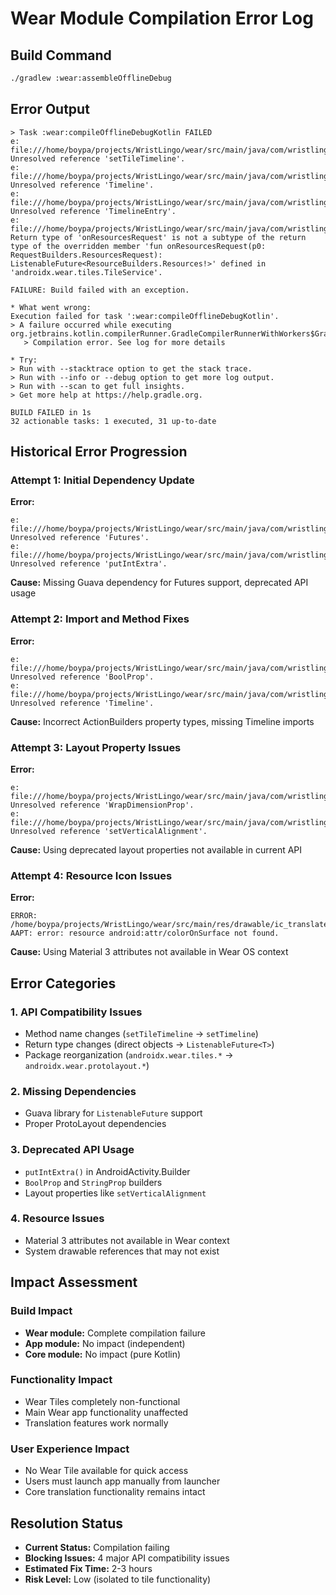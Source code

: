 # Wear Module Compilation Error Log

## Build Command

```bash
./gradlew :wear:assembleOfflineDebug
```

## Error Output

```
> Task :wear:compileOfflineDebugKotlin FAILED
e: file:///home/boypa/projects/WristLingo/wear/src/main/java/com/wristlingo/wear/tiles/TranslateTileService.kt:113:14 Unresolved reference 'setTileTimeline'.
e: file:///home/boypa/projects/WristLingo/wear/src/main/java/com/wristlingo/wear/tiles/TranslateTileService.kt:114:30 Unresolved reference 'Timeline'.
e: file:///home/boypa/projects/WristLingo/wear/src/main/java/com/wristlingo/wear/tiles/TranslateTileService.kt:116:38 Unresolved reference 'TimelineEntry'.
e: file:///home/boypa/projects/WristLingo/wear/src/main/java/com/wristlingo/wear/tiles/TranslateTileService.kt:125:87 Return type of 'onResourcesRequest' is not a subtype of the return type of the overridden member 'fun onResourcesRequest(p0: RequestBuilders.ResourcesRequest): ListenableFuture<ResourceBuilders.Resources!>' defined in 'androidx.wear.tiles.TileService'.

FAILURE: Build failed with an exception.

* What went wrong:
Execution failed for task ':wear:compileOfflineDebugKotlin'.
> A failure occurred while executing org.jetbrains.kotlin.compilerRunner.GradleCompilerRunnerWithWorkers$GradleKotlinCompilerWorkAction
   > Compilation error. See log for more details

* Try:
> Run with --stacktrace option to get the stack trace.
> Run with --info or --debug option to get more log output.
> Run with --scan to get full insights.
> Get more help at https://help.gradle.org.

BUILD FAILED in 1s
32 actionable tasks: 1 executed, 31 up-to-date
```

## Historical Error Progression

### Attempt 1: Initial Dependency Update

**Error:**

```
e: file:///home/boypa/projects/WristLingo/wear/src/main/java/com/wristlingo/wear/tiles/TranslateTileService.kt:24:42 Unresolved reference 'Futures'.
e: file:///home/boypa/projects/WristLingo/wear/src/main/java/com/wristlingo/wear/tiles/TranslateTileService.kt:37:22 Unresolved reference 'putIntExtra'.
```

**Cause:** Missing Guava dependency for Futures support, deprecated API usage

### Attempt 2: Import and Method Fixes

**Error:**

```
e: file:///home/boypa/projects/WristLingo/wear/src/main/java/com/wristlingo/wear/tiles/TranslateTileService.kt:37:76 Unresolved reference 'BoolProp'.
e: file:///home/boypa/projects/WristLingo/wear/src/main/java/com/wristlingo/wear/tiles/TranslateTileService.kt:107:30 Unresolved reference 'Timeline'.
```

**Cause:** Incorrect ActionBuilders property types, missing Timeline imports

### Attempt 3: Layout Property Issues

**Error:**

```
e: file:///home/boypa/projects/WristLingo/wear/src/main/java/com/wristlingo/wear/tiles/TranslateTileService.kt:61:42 Unresolved reference 'WrapDimensionProp'.
e: file:///home/boypa/projects/WristLingo/wear/src/main/java/com/wristlingo/wear/tiles/TranslateTileService.kt:84:18 Unresolved reference 'setVerticalAlignment'.
```

**Cause:** Using deprecated layout properties not available in current API

### Attempt 4: Resource Icon Issues

**Error:**

```
ERROR: /home/boypa/projects/WristLingo/wear/src/main/res/drawable/ic_translate_tile.xml:7: AAPT: error: resource android:attr/colorOnSurface not found.
```

**Cause:** Using Material 3 attributes not available in Wear OS context

## Error Categories

### 1. API Compatibility Issues

- Method name changes (`setTileTimeline` → `setTimeline`)
- Return type changes (direct objects → `ListenableFuture<T>`)
- Package reorganization (`androidx.wear.tiles.*` → `androidx.wear.protolayout.*`)

### 2. Missing Dependencies

- Guava library for `ListenableFuture` support
- Proper ProtoLayout dependencies

### 3. Deprecated API Usage

- `putIntExtra()` in AndroidActivity.Builder
- `BoolProp` and `StringProp` builders
- Layout properties like `setVerticalAlignment`

### 4. Resource Issues

- Material 3 attributes not available in Wear context
- System drawable references that may not exist

## Impact Assessment

### Build Impact

- **Wear module:** Complete compilation failure
- **App module:** No impact (independent)
- **Core module:** No impact (pure Kotlin)

### Functionality Impact

- Wear Tiles completely non-functional
- Main Wear app functionality unaffected
- Translation features work normally

### User Experience Impact

- No Wear Tile available for quick access
- Users must launch app manually from launcher
- Core translation functionality remains intact

## Resolution Status

- **Current Status:** Compilation failing
- **Blocking Issues:** 4 major API compatibility issues
- **Estimated Fix Time:** 2-3 hours
- **Risk Level:** Low (isolated to tile functionality)
